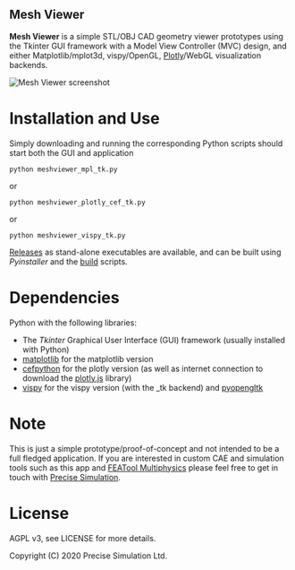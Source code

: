 Mesh Viewer
-----------

**Mesh Viewer** is a simple STL/OBJ CAD geometry viewer prototypes
using the Tkinter GUI framework with a Model View Controller (MVC)
design, and either Matplotlib/mplot3d, vispy/OpenGL,
[Plotly](https://www.featool.com/web-plots)/WebGL visualization
backends.

![Mesh Viewer screenshot](https://raw.githubusercontent.com/precise-simulation/mesh-viewer/master/meshviewer-screenshot.jpg)

# Installation and Use

Simply downloading and running the corresponding Python scripts should
start both the GUI and application

    python meshviewer_mpl_tk.py

or

    python meshviewer_plotly_cef_tk.py

or

    python meshviewer_vispy_tk.py

[Releases](https://github.com/precise-simulation/mesh-viewer/releases)
as stand-alone executables are available, and can be built using
_Pyinstaller_ and the [build](https://github.com/precise-simulation/mesh-viewer/tree/master/build)
scripts.

# Dependencies

Python with the following libraries:

- The _Tkinter_ Graphical User Interface (GUI) framework (usually installed with Python)
- [matplotlib](https://matplotlib.org) for the matplotlib version
- [cefpython](https://github.com/cztomczak/cefpython) for the plotly
  version (as well as internet connection to download the
  [plotly.js](https://github.com/plotly/plotly.js) library)
- [vispy](https://github.com/vispy/vispy) for the vispy version (with
  the _tk backend) and [pyopengltk](https://github.com/jonwright/pyopengltk)

# Note

This is just a simple prototype/proof-of-concept and not intended to
be a full fledged application. If you are interested in custom CAE and
simulation tools such as this app and
[FEATool Multiphysics](https://www.featool.com) please feel free to
get in touch with [Precise Simulation](https://www.precisesimulation.com).

# License

AGPL v3, see LICENSE for more details.

Copyright (C) 2020 Precise Simulation Ltd.
